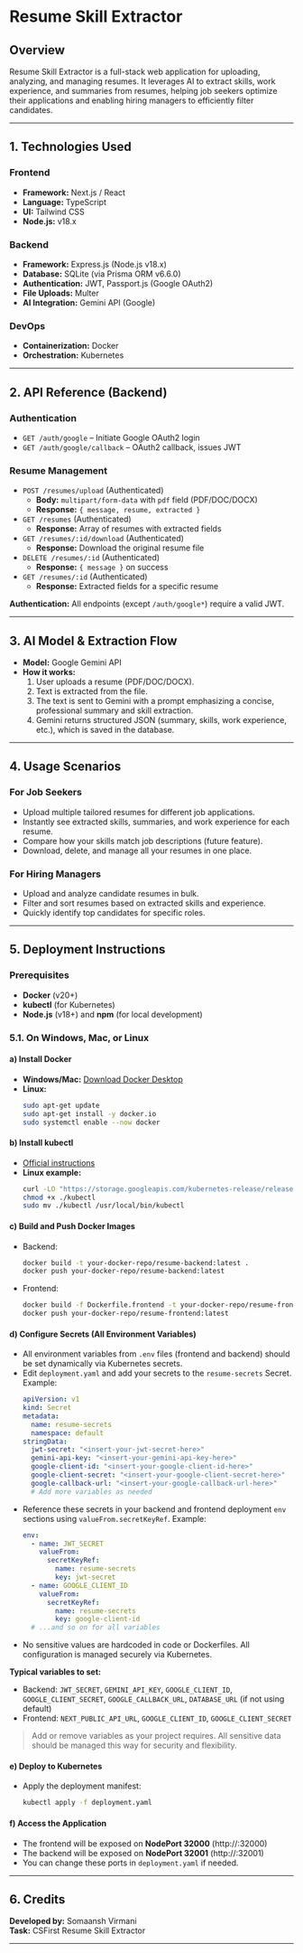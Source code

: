 # Resume Skill Extractor

## Overview
Resume Skill Extractor is a full-stack web application for uploading, analyzing, and managing resumes. It leverages AI to extract skills, work experience, and summaries from resumes, helping job seekers optimize their applications and enabling hiring managers to efficiently filter candidates.

---

## 1. Technologies Used

### Frontend
- **Framework:** Next.js / React
- **Language:** TypeScript
- **UI:** Tailwind CSS
- **Node.js:** v18.x

### Backend
- **Framework:** Express.js (Node.js v18.x)
- **Database:** SQLite (via Prisma ORM v6.6.0)
- **Authentication:** JWT, Passport.js (Google OAuth2)
- **File Uploads:** Multer
- **AI Integration:** Gemini API (Google)

### DevOps
- **Containerization:** Docker
- **Orchestration:** Kubernetes

---

## 2. API Reference (Backend)

### Authentication
- `GET /auth/google` – Initiate Google OAuth2 login
- `GET /auth/google/callback` – OAuth2 callback, issues JWT

### Resume Management
- `POST /resumes/upload` (Authenticated)
  - **Body:** `multipart/form-data` with `pdf` field (PDF/DOC/DOCX)
  - **Response:** `{ message, resume, extracted }`
- `GET /resumes` (Authenticated)
  - **Response:** Array of resumes with extracted fields
- `GET /resumes/:id/download` (Authenticated)
  - **Response:** Download the original resume file
- `DELETE /resumes/:id` (Authenticated)
  - **Response:** `{ message }` on success
- `GET /resumes/:id` (Authenticated)
  - **Response:** Extracted fields for a specific resume

**Authentication:** All endpoints (except `/auth/google*`) require a valid JWT.

---

## 3. AI Model & Extraction Flow
- **Model:** Google Gemini API
- **How it works:**
  1. User uploads a resume (PDF/DOC/DOCX).
  2. Text is extracted from the file.
  3. The text is sent to Gemini with a prompt emphasizing a concise, professional summary and skill extraction.
  4. Gemini returns structured JSON (summary, skills, work experience, etc.), which is saved in the database.

---

## 4. Usage Scenarios

### For Job Seekers
- Upload multiple tailored resumes for different job applications.
- Instantly see extracted skills, summaries, and work experience for each resume.
- Compare how your skills match job descriptions (future feature).
- Download, delete, and manage all your resumes in one place.

### For Hiring Managers
- Upload and analyze candidate resumes in bulk.
- Filter and sort resumes based on extracted skills and experience.
- Quickly identify top candidates for specific roles.

---

## 5. Deployment Instructions

### Prerequisites
- **Docker** (v20+)
- **kubectl** (for Kubernetes)
- **Node.js** (v18+) and **npm** (for local development)

### 5.1. On Windows, Mac, or Linux

#### a) Install Docker
- **Windows/Mac:** [Download Docker Desktop](https://www.docker.com/products/docker-desktop/)
- **Linux:**
  ```sh
  sudo apt-get update
  sudo apt-get install -y docker.io
  sudo systemctl enable --now docker
  ```

#### b) Install kubectl
- [Official instructions](https://kubernetes.io/docs/tasks/tools/)
- **Linux example:**
  ```sh
  curl -LO "https://storage.googleapis.com/kubernetes-release/release/$(curl -s https://storage.googleapis.com/kubernetes-release/release/stable.txt)/bin/linux/amd64/kubectl"
  chmod +x ./kubectl
  sudo mv ./kubectl /usr/local/bin/kubectl
  ```

#### c) Build and Push Docker Images
- Backend:
  ```sh
  docker build -t your-docker-repo/resume-backend:latest .
  docker push your-docker-repo/resume-backend:latest
  ```
- Frontend:
  ```sh
  docker build -f Dockerfile.frontend -t your-docker-repo/resume-frontend:latest .
  docker push your-docker-repo/resume-frontend:latest
  ```

#### d) Configure Secrets (All Environment Variables)
- All environment variables from `.env` files (frontend and backend) should be set dynamically via Kubernetes secrets.
- Edit `deployment.yaml` and add your secrets to the `resume-secrets` Secret. Example:
  ```yaml
  apiVersion: v1
  kind: Secret
  metadata:
    name: resume-secrets
    namespace: default
  stringData:
    jwt-secret: "<insert-your-jwt-secret-here>"
    gemini-api-key: "<insert-your-gemini-api-key-here>"
    google-client-id: "<insert-your-google-client-id-here>"
    google-client-secret: "<insert-your-google-client-secret-here>"
    google-callback-url: "<insert-your-google-callback-url-here>"
    # Add more variables as needed
  ```
- Reference these secrets in your backend and frontend deployment `env` sections using `valueFrom.secretKeyRef`. Example:
  ```yaml
  env:
    - name: JWT_SECRET
      valueFrom:
        secretKeyRef:
          name: resume-secrets
          key: jwt-secret
    - name: GOOGLE_CLIENT_ID
      valueFrom:
        secretKeyRef:
          name: resume-secrets
          key: google-client-id
    # ...and so on for all variables
  ```
- No sensitive values are hardcoded in code or Dockerfiles. All configuration is managed securely via Kubernetes.

**Typical variables to set:**
- Backend: `JWT_SECRET`, `GEMINI_API_KEY`, `GOOGLE_CLIENT_ID`, `GOOGLE_CLIENT_SECRET`, `GOOGLE_CALLBACK_URL`, `DATABASE_URL` (if not using default)
- Frontend: `NEXT_PUBLIC_API_URL`, `GOOGLE_CLIENT_ID`, `GOOGLE_CLIENT_SECRET`

> Add or remove variables as your project requires. All sensitive data should be managed this way for security and flexibility.

#### e) Deploy to Kubernetes
- Apply the deployment manifest:
  ```sh
  kubectl apply -f deployment.yaml
  ```

#### f) Access the Application
- The frontend will be exposed on **NodePort 32000** (http://<your-node-ip>:32000)
- The backend will be exposed on **NodePort 32001** (http://<your-node-ip>:32001)
- You can change these ports in `deployment.yaml` if needed.

---

## 6. Credits

**Developed by:** Somaansh Virmani  
**Task:** CSFirst Resume Skill Extractor

---
